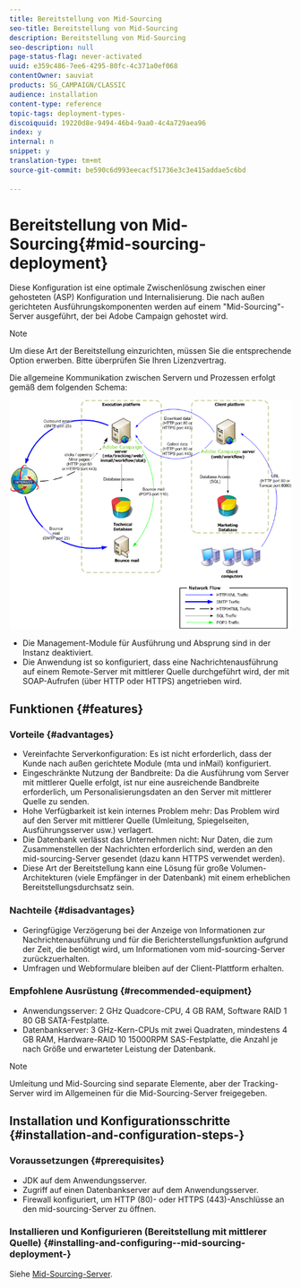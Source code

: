 ```yaml
---
title: Bereitstellung von Mid-Sourcing
seo-title: Bereitstellung von Mid-Sourcing
description: Bereitstellung von Mid-Sourcing
seo-description: null
page-status-flag: never-activated
uuid: e359c486-7ee6-4295-80fc-4c371a0ef068
contentOwner: sauviat
products: SG_CAMPAIGN/CLASSIC
audience: installation
content-type: reference
topic-tags: deployment-types-
discoiquuid: 19220d8e-9494-46b4-9aa0-4c4a729aea96
index: y
internal: n
snippet: y
translation-type: tm+mt
source-git-commit: be590c6d993eecacf51736e3c3e415addae5c6bd

---
```



# Bereitstellung von Mid-Sourcing{#mid-sourcing-deployment}

Diese Konfiguration ist eine optimale Zwischenlösung zwischen einer gehosteten (ASP) Konfiguration und Internalisierung. Die nach außen gerichteten Ausführungskomponenten werden auf einem &quot;Mid-Sourcing&quot;-Server ausgeführt, der bei Adobe Campaign gehostet wird.

>[!NOTE]
>
>Um diese Art der Bereitstellung einzurichten, müssen Sie die entsprechende Option erwerben. Bitte überprüfen Sie Ihren Lizenzvertrag.

Die allgemeine Kommunikation zwischen Servern und Prozessen erfolgt gemäß dem folgenden Schema:

![](assets/s_ncs_install_midsourcing.png)

* Die Management-Module für Ausführung und Absprung sind in der Instanz deaktiviert.
* Die Anwendung ist so konfiguriert, dass eine Nachrichtenausführung auf einem Remote-Server mit mittlerer Quelle durchgeführt wird, der mit SOAP-Aufrufen (über HTTP oder HTTPS) angetrieben wird.

## Funktionen {#features}

### Vorteile {#advantages}

* Vereinfachte Serverkonfiguration: Es ist nicht erforderlich, dass der Kunde nach außen gerichtete Module (mta und inMail) konfiguriert.
* Eingeschränkte Nutzung der Bandbreite: Da die Ausführung vom Server mit mittlerer Quelle erfolgt, ist nur eine ausreichende Bandbreite erforderlich, um Personalisierungsdaten an den Server mit mittlerer Quelle zu senden.
* Hohe Verfügbarkeit ist kein internes Problem mehr: Das Problem wird auf den Server mit mittlerer Quelle (Umleitung, Spiegelseiten, Ausführungsserver usw.) verlagert.
* Die Datenbank verlässt das Unternehmen nicht: Nur Daten, die zum Zusammenstellen der Nachrichten erforderlich sind, werden an den mid-sourcing-Server gesendet (dazu kann HTTPS verwendet werden).
* Diese Art der Bereitstellung kann eine Lösung für große Volumen-Architekturen (viele Empfänger in der Datenbank) mit einem erheblichen Bereitstellungsdurchsatz sein.

### Nachteile {#disadvantages}

* Geringfügige Verzögerung bei der Anzeige von Informationen zur Nachrichtenausführung und für die Berichterstellungsfunktion aufgrund der Zeit, die benötigt wird, um Informationen vom mid-sourcing-Server zurückzuerhalten.
* Umfragen und Webformulare bleiben auf der Client-Plattform erhalten.

### Empfohlene Ausrüstung {#recommended-equipment}

* Anwendungsserver: 2 GHz Quadcore-CPU, 4 GB RAM, Software RAID 1 80 GB SATA-Festplatte.
* Datenbankserver: 3 GHz-Kern-CPUs mit zwei Quadraten, mindestens 4 GB RAM, Hardware-RAID 10 15000RPM SAS-Festplatte, die Anzahl je nach Größe und erwarteter Leistung der Datenbank.

>[!NOTE]
>
>Umleitung und Mid-Sourcing sind separate Elemente, aber der Tracking-Server wird im Allgemeinen für die Mid-Sourcing-Server freigegeben.

## Installation und Konfigurationsschritte {#installation-and-configuration-steps-}

### Voraussetzungen {#prerequisites}

* JDK auf dem Anwendungsserver.
* Zugriff auf einen Datenbankserver auf dem Anwendungsserver.
* Firewall konfiguriert, um HTTP (80)- oder HTTPS (443)-Anschlüsse an den mid-sourcing-Server zu öffnen.

### Installieren und Konfigurieren (Bereitstellung mit mittlerer Quelle) {#installing-and-configuring--mid-sourcing-deployment-}

Siehe [Mid-Sourcing-Server](../../installation/using/mid-sourcing-server.md).
